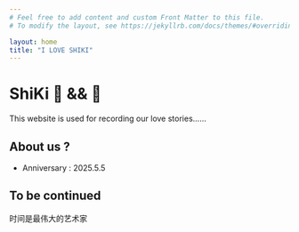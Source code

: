 ```yaml
---
# Feel free to add content and custom Front Matter to this file.
# To modify the layout, see https://jekyllrb.com/docs/themes/#overriding-theme-defaults

layout: home
title: "I LOVE SHIKI"
---
```


#  ShiKi 💖  &&  🐷

This website is used for recording our love stories......

## About us ?

- Anniversary : 2025.5.5


## To be continued



时间是最伟大的艺术家